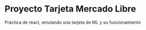 # Proyecto Tarjeta Mercado Libre

Práctica de react, emulando una tarjeta de ML y su funcionamiento

